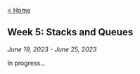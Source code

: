 [< Home](https://shammip.github.io/)

## Week 5: Stacks and Queues

*June 19, 2023 - June 25, 2023*

In progress...
